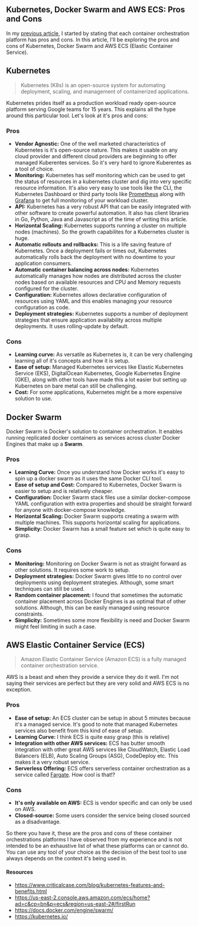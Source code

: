 ## Kubernetes, Docker Swarm and AWS ECS: Pros and Cons

In my [previous article](https://otseobande.com/setup-docker-swarm-on-digital-ocean-with-terraform-ck6zh46vv05qndfs1bl4n2w3j), I started by stating that each container orchestration platform has pros and cons. In this article, I'll be exploring the pros and cons of Kubernetes, Docker Swarm and AWS ECS (Elastic Container Service).

## Kubernetes

> Kubernetes (K8s) is an open-source system for automating deployment, scaling, and management of containerized applications.

Kubernetes prides itself as a production workload ready open-source platform serving Google teams for 15 years. This explains all the hype around this particular tool. Let's look at it's pros and cons:

### Pros
- **Vendor Agnostic:** One of the well marketed characteristics of Kubernetes is it's open-source nature. This makes it usable on any cloud provider and different cloud providers are beginning to offer managed Kuberentes services. So it's very hard to ignore Kuberentes as a tool of choice.
- **Monitoring:** Kubernetes has self monitoring which can be used to get the status of resources in a kubernetes cluster and dig into very specific resource information. It's also very easy to use tools like the CLI, the Kubernetes Dashboard or third party tools like [Prometheus](https://prometheus.io/) along with [Grafana](https://grafana.com/) to get full monitoring of your workload cluster. 
- **API:** Kubernetes has a very robust API that can be easily integrated with other software to create powerful automation. It also has client libraries in Go, Python, Java and Javascript as of the time of writing this article.
- **Horizontal Scaling:** Kubernetes supports running a cluster on multiple nodes (machines). So the growth capabilites for a Kubernetes cluster is huge.
- **Automatic rollouts and rollbacks:** This is a life saving feature of Kubernetes. Once a deployment fails or times out, Kubernetes automatically rolls back the deployment with no downtime to your application consumers.
- **Automatic container balancing across nodes:** Kubernetes automatically manages how nodes are distributed across the cluster nodes based on available resources and CPU and Memory requests configured for the cluster.
- **Configuration:** Kubernetes allows declarative configuration of resources using YAML and this enables managing your resource configuration as code.
- **Deployment strategies:** Kubernetes supports a number of deployment strategies that ensure application availability across multiple deployments. It uses rolling-update by default.

### Cons
- **Learning curve:** As versatile as Kubernetes is, it can be very challenging learning all of it's concepts and how it is setup.
- **Ease of setup:** Managed Kubernetes services like Elastic Kubernetes Service (EKS), DigitalOcean Kubernetes, Google Kubernetes Engine (GKE), along with other tools have made this a lot easier but setting up Kubernetes on bare metal can still be challenging.
- **Cost:** For some applications, Kubernetes might be a more expensive solution to use.


## Docker Swarm

Docker Swarm is Docker's solution to container orchestration. It enables running replicated docker containers as services across cluster Docker Engines that make up a **Swarm**. 

### Pros 
- **Learning Curve:** Once you understand how Docker works it's easy to spin up a docker swarm as it uses the same Docker CLI tool.
- **Ease of setup and Cost:** Compared to Kubernetes, Docker Swarm is easier to setup and is relatively cheaper.
- **Configuration:** Docker Swarm stack files use a similar docker-compose YAML configuration with extra properties and should be straight forward for anyone with docker-compose knowledge.
- **Horizontal Scaling:** Docker Swarm supports creating a swarm with multiple machines. This supports horizontal scaling for applications.
- **Simplicity:** Docker Swarm has a small feature set which is quite easy to grasp.

### Cons
- **Monitoring:** Monitoring on Docker Swarm is not as straight forward as other solutions. It requires some work to setup.
- **Deployment strategies:** Docker Swarm gives little to no control over deployments using deployment strategies. Although, some smart techniques can still be used.
- **Random container placement:** I found that sometimes the automatic container placement across Docker Engines is as optimal that of other solutions. Although, this can be easily managed using resource constraints.
- **Simplicity:** Sometimes some more flexibility is need and Docker Swarm might feel limiting in such a case.

## AWS Elastic Container Service (ECS)

> Amazon Elastic Container Service (Amazon ECS) is a fully managed container orchestration service.

AWS is a beast and when they provide a service they do it well. I'm not saying their services are perfect but they are very solid and AWS ECS is no exception. 

### Pros
- **Ease of setup:** An ECS cluster can be setup in about 5 minutes because it's a managed service. It's good to note that managed Kubernetes services also benefit from this kind of ease of setup.
- **Learning Curve:** I think ECS is quite easy grasp (this is relative)
- **Integration with other AWS services:** ECS has butter smooth integration with other great AWS services like CloudWatch, Elastic Load Balancers (ELB), Auto Scaling Groups (ASG), CodeDeploy etc. This makes it a very robust service.
- **Serverless Offering:** ECS offers serverless container orchestration as a service called [Fargate](https://aws.amazon.com/fargate/). How cool is that!?

### Cons
- **It's only available on AWS:** ECS is vendor specific and can only be used on AWS.
- **Closed-source:** Some users consider the service being closed sourced as a disadvantage.

So there you have it, these are the pros and cons of these container orchestrations platforms I have observed from my experience and is not intended to be an exhaustive list of what these platforms can or cannot do. You can use any tool of your choice as the decision of the best tool to use always depends on the context it's being used in.

#### Resources
- https://www.criticalcase.com/blog/kubernetes-features-and-benefits.html
- https://us-east-2.console.aws.amazon.com/ecs/home?ad=c&cp=bn&p=ecs&region=us-east-2#/firstRun
- https://docs.docker.com/engine/swarm/
- https://kubernetes.io/